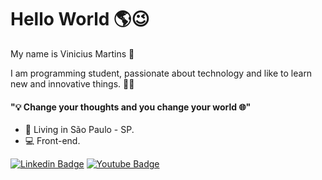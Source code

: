
# Hello World 🌎😉
 
My name is Vinicius Martins 🙌
  
I am programming student, passionate about technology and like to learn new and innovative things. 👨‍💻 
#### "💡 Change your thoughts and you change your world 🌐"
- 📌 Living in São Paulo - SP.
- 💻 Front-end.

 [![Linkedin Badge](https://img.shields.io/badge/-LinkedIn-blue?style=flat-square&logo=Linkedin&logoColor=white&link=https://www.linkedin.com/in/vinicius-martins-620ab51b9/)](https://www.linkedin.com/in/vinicius-martins1/)
[![Youtube Badge](https://img.shields.io/badge/-Youtube-red?style=flat-square&logo=Youtube&logoColor=white&link=https://www.youtube.com/@twins_tech)](https://www.youtube.com/@twins_tech)
